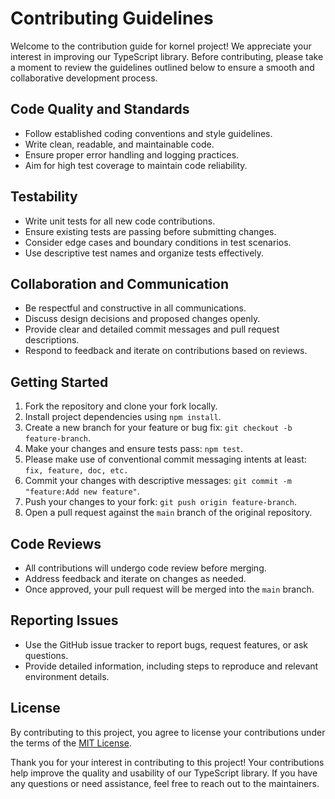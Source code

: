 # Contributing Guidelines

Welcome to the contribution guide for kornel project! We appreciate your interest in improving our TypeScript library. Before contributing, please take a moment to review the guidelines outlined below to ensure a smooth and collaborative development process.

## Code Quality and Standards

- Follow established coding conventions and style guidelines.
- Write clean, readable, and maintainable code.
- Ensure proper error handling and logging practices.
- Aim for high test coverage to maintain code reliability.

## Testability

- Write unit tests for all new code contributions.
- Ensure existing tests are passing before submitting changes.
- Consider edge cases and boundary conditions in test scenarios.
- Use descriptive test names and organize tests effectively.

## Collaboration and Communication

- Be respectful and constructive in all communications.
- Discuss design decisions and proposed changes openly.
- Provide clear and detailed commit messages and pull request descriptions.
- Respond to feedback and iterate on contributions based on reviews.

## Getting Started

1. Fork the repository and clone your fork locally.
2. Install project dependencies using `npm install`.
3. Create a new branch for your feature or bug fix: `git checkout -b feature-branch`.
4. Make your changes and ensure tests pass: `npm test`.
5. Please make use of conventional commit messaging intents at least: `fix, feature, doc, etc.`
5. Commit your changes with descriptive messages: `git commit -m "feature:Add new feature"`.
6. Push your changes to your fork: `git push origin feature-branch`.
7. Open a pull request against the `main` branch of the original repository.

## Code Reviews

- All contributions will undergo code review before merging.
- Address feedback and iterate on changes as needed.
- Once approved, your pull request will be merged into the `main` branch.

## Reporting Issues

- Use the GitHub issue tracker to report bugs, request features, or ask questions.
- Provide detailed information, including steps to reproduce and relevant environment details.

## License

By contributing to this project, you agree to license your contributions under the terms of the [MIT License](LICENSE).

Thank you for your interest in contributing to this project! Your contributions help improve the quality and usability of our TypeScript library. If you have any questions or need assistance, feel free to reach out to the maintainers.

